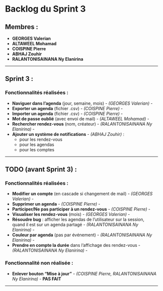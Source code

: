 # Backlog du Sprint 3

## Membres :
- **GEORGES Valerian**
- **ALTAWEEL Mohamad**
- **COISPINE Pierre**
- **ABHAJ Zouhir**
- **RALANTONISAINANA Ny Elanirina**

---

## Sprint 3 : 

### Fonctionnalités réalisées :
- **Naviguer dans l’agenda** (jour, semaine, mois) - *(GEORGES Valerian)* - 
- **Exporter un agenda** (fichier .csv) - *(COISPINE Pierre)* - 
- **Importer un agenda** (fichier .csv) - *(COISPINE Pierre)* - 
- **Mot de passe oublié** (avec envoi de mail) - *(ALTAWEEL Mohamad)* - 
- **Rechercher rendez-vous** (nom, créateur) - *(RALANTONISAINANA Ny Elanirina)* - 
- **Ajouter un système de notifications** - *(ABHAJ Zouhir)* :
  - pour les rendez-vous
  - pour les agendas
  - pour les comptes

---

## TODO (avant Sprint 3) : 

### Fonctionnalités réalisées :
- **Modifier un compte** (en cascade si changement de mail) - *(GEORGES Valerian)* - 
- **Supprimer un agenda** - *(COISPINE Pierre)* - 
- **Participer/Ne pas participer à un rendez-vous** - *(COISPINE Pierre)* - 
- **Visualiser les rendez-vous** (mois) - *(GEORGES Valerian)* - 
- **Résoudre bug** : afficher les agendas de l’utilisateur sur la session, quand il est sur un agenda partagé - *(RALANTONISAINANA Ny Elanirina)* - 
- **Couleur par agenda** (pas par événement) - *(RALANTONISAINANA Ny Elanirina)* - 
- **Prendre en compte la durée** dans l’affichage des rendez-vous - *(RALANTONISAINANA Ny Elanirina)* - 

### Fonctionnalité non réalisée :
- **Enlever bouton “Mise à jour”** - *(COISPINE Pierre, RALANTONISAINANA Ny Elanirina)* - **PAS FAIT**

---
